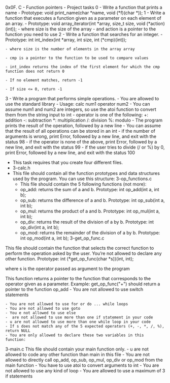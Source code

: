 0x0F. C - Function pointers - Project tasks
0 - Write a function that prints a name
	- Prototype: void print_name(char *name, void (*f)(char *));
1 - Write a function that executes a function given as a parameter on each element of an array.
	- Prototype: void array_iterator(int *array, size_t size, void (*action)(int));
	- where size is the size of the array
	- and action is a pointer to the function you need to use
2 - Write a function that searches for an integer.
	- Prototype: int int_index(int *array, int size, int (*cmp)(int));

	- where size is the number of elements in the array array

	- cmp is a pointer to the function to be used to compare values

	- int_index returns the index of the first element for which the cmp function does not return 0

	- If no element matches, return -1

	- If size <= 0, return -1
3 - Write a program that performs simple operations.
	- You are allowed to use the standard library
	- Usage: calc num1 operator num2
	- You can assume num1 and num2 are integers, so use the atoi function to convert them from the string input to int
	- operator is one of the following:
		+: addition
		-: subtraction
		*: multiplication
		/: division
		%: modulo
	- The program prints the result of the operation, followed by a new line
	- You can assume that the result of all operations can be stored in an int
	- if the number of arguments is wrong, print Error, followed by a new line, and exit with the status 98
	- if the operator is none of the above, print Error, followed by a new line, and exit with the status 99
	- if the user tries to divide (/ or %) by 0, print Error, followed by a new line, and exit with the status 100
- This task requires that you create four different files.
- 3-calc.h 
- This file should contain all the function prototypes and data structures used by the program. You can use this structure:
3-op_functions.c
	- This file should contain the 5 following functions (not more):
	- op_add: returns the sum of a and b. Prototype: int op_add(int a, int b);
	- op_sub: returns the difference of a and b. Prototype: int op_sub(int a, int b);
	- op_mul: returns the product of a and b. Prototype: int op_mul(int a, int b);
	- op_div: returns the result of the division of a by b. Prototype: int op_div(int a, int b);
	- op_mod: returns the remainder of the division of a by b. Prototype: int op_mod(int a, int b);
3-get_op_func.c

This file should contain the function that selects the correct function to perform the operation asked by the user. You’re not allowed to declare any other function.
Prototype: int (*get_op_func(char *s))(int, int);

where s is the operator passed as argument to the program

This function returns a pointer to the function that corresponds to the operator given as a parameter. Example: get_op_func("+") should return a pointer to the function op_add
	- You are not allowed to use switch statements

	- You are not allowed to use for or do ... while loops
	- You are not allowed to use goto
	- You e not allowed to use else
	-  are not allowed to use more than one if statement in your code
	- u are not allowed to use more than one while loop in your code
	- If s does not match any of the 5 expected operators (+, -, *, /, %), return NULL
	- You are only allowed to declare these two variables in this function:

3-main.c
This file should contain your main function only.
	- u are not allowed to code any other function than main in this file
	- You are not allowed to directly call op_add, op_sub, op_mul, op_div or op_mod from the main function
	- You have to use atoi to convert arguments to int
	- You are not allowed to use any kind of loop
	- You are allowed to use a maximum of 3 if statements

